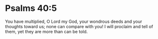 # Psalms 40:5

You have multiplied, O Lord my God, your wondrous deeds and your thoughts toward us; none can compare with you! I will proclaim and tell of them, yet they are more than can be told.

